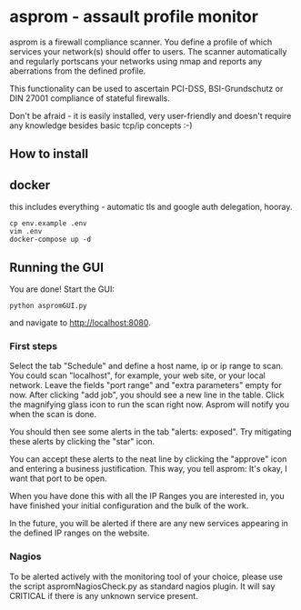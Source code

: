 asprom - assault profile monitor
================================

asprom is a firewall compliance scanner. You define a profile of which services your network(s) should offer to users.
The scanner automatically and regularly portscans your networks using nmap and reports any aberrations from the defined profile.

This functionality can be used to ascertain PCI-DSS, BSI-Grundschutz or DIN 27001 compliance of stateful firewalls.

Don't be afraid - it is easily installed, very user-friendly and doesn't require any knowledge besides basic tcp/ip concepts :-)


How to install
--------------

## docker
this includes everything - automatic tls and google auth delegation, hooray.

```
cp env.example .env
vim .env
docker-compose up -d
```

## Running the GUI

You are done! Start the GUI:

`python aspromGUI.py`

and navigate to [http://localhost:8080](http://localhost:8080).


### First steps

Select the tab "Schedule" and define a host name, ip or ip range to scan. You could scan "localhost", for example, your web site, or your local network.
Leave the fields "port range" and "extra parameters" empty for now.
After clicking "add job", you should see a new line in the table.
Click the magnifying glass icon to run the scan right now.
Asprom will notify you when the scan is done.

You should then see some alerts in the tab "alerts: exposed".
Try mitigating these alerts by clicking the "star" icon.

You can accept these alerts to the neat line by clicking the "approve" icon and entering a business justification.
This way, you tell asprom: It's okay, I want that port to be open.

When you have done this with all the IP Ranges you are interested in, you have finished your initial configuration and the bulk of the work.

In the future, you will be alerted if there are any new services appearing in the defined IP ranges on the website.

### Nagios

To be alerted actively with the monitoring tool of your choice, please use the script aspromNagiosCheck.py as standard nagios plugin.
It will say CRITICAL if there is any unknown service present.

